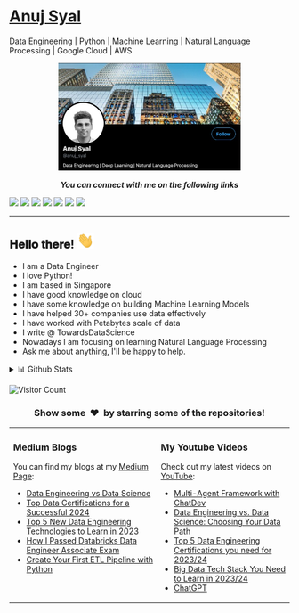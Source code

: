 # [Anuj Syal](https://anujsyal.com/)
Data Engineering | Python | Machine Learning | Natural Language Processing | Google Cloud | AWS

<p align="center" width="100%">
    <img width="65%" src="cover-v2.jpg"> 
</p>

<p align="center">
  <b><i>You can connect with me on the following links</i></b>

[<img height="30" src="https://img.shields.io/badge/twitter-%231DA1F2.svg?&style=for-the-badge&logo=twitter&logoColor=white" />][twitter]
[<img height="30" src = "https://img.shields.io/badge/Youtube-%23E4405F.svg?&style=for-the-badge&logo=Youtube&logoColor=white">][Youtube] 
[<img height="30" src="https://img.shields.io/badge/Hashnode-%230077B5.svg?&style=for-the-badge&logo=Hashnode&logoColor=white" />][Hashnode]
<a href="mailto:syal.anuj@gmail.com" style="text-decoration:none"><img height="30" src = "https://img.shields.io/badge/gmail-c14438?&style=for-the-badge&logo=gmail&logoColor=white"></a>
[<img height="30" src="https://img.shields.io/badge/linkedin-blue.svg?&style=for-the-badge&logo=linkedin&logoColor=white" />][LinkedIn]
[<img height="30" src="https://img.shields.io/badge/-Medium-000000.svg?&style=for-the-badge&logo=Medium&logoColor=white" />][Medium]
[<img height="30" src = "https://img.shields.io/badge/Instagram-036be4.svg?&style=for-the-badge&logo=Instagram&logoColor=white">][Instagram]
<br />
<hr />


<h2> 𝐇𝐞𝐥𝐥𝐨 𝐭𝐡𝐞𝐫𝐞! <img src="https://raw.githubusercontent.com/ABSphreak/ABSphreak/master/gifs/Hi.gif" width="30px"></h2>
<!-- 🙏 -->
 <!--<img align="right" height="270px" alt="GIF" src="https://i.pinimg.com/originals/e4/26/70/e426702edf874b181aced1e2fa5c6cde.gif" /> -->
 
* I am a Data Engineer
* I love Python!
* I am based in Singapore
* I have good knowledge on cloud
* I have some knowledge on building Machine Learning Models
* I have helped 30+ companies use data effectively
* I have worked with Petabytes scale of data
* I write @ TowardsDataScience
* Nowadays I am focusing on learning Natural Language Processing
* Ask me about anything, I'll be happy to help.


<table><tr><td valign="top" width="50%">

### Medium Blogs
You can find my blogs at my [Medium Page](https://syal-anuj.medium.com/): 
<!-- BLOG-POST-LIST:START -->
- [Data Engineering vs Data Science](https://medium.datadriveninvestor.com/data-engineering-vs-data-science-5c71d8553ade?source=rss-df3997c527b4------2)
- [Top Data Certifications for a Successful 2024](https://medium.datadriveninvestor.com/top-data-certifications-for-a-successful-2024-ef1c78500a25?source=rss-df3997c527b4------2)
- [Top 5 New Data Engineering Technologies to Learn in 2023](https://medium.datadriveninvestor.com/top-5-new-data-engineering-technologies-to-learn-in-2023-2985af82718?source=rss-df3997c527b4------2)
- [How I Passed Databricks Data Engineer Associate Exam](https://medium.datadriveninvestor.com/how-i-passed-databricks-data-engineer-associate-exam-ea86b42d72a6?source=rss-df3997c527b4------2)
- [Create Your First ETL Pipeline with Python](https://medium.datadriveninvestor.com/create-your-first-etl-pipeline-with-python-d65070c259a6?source=rss-df3997c527b4------2)
<!-- BLOG-POST-LIST:END -->
</td>
<td valign="top" width="45%">

### My Youtube Videos
Check out my latest videos on [YouTube](https://www.youtube.com/channel/UCO8XsgcjqArk_mAd1VGBMfg):
<!-- YOUTUBE:START -->
- [Multi-Agent Framework with ChatDev](https://www.youtube.com/watch?v=6m0BOJqo8bo)
- [Data Engineering vs. Data Science: Choosing Your Data Path](https://www.youtube.com/watch?v=z5qr-Q0OjKo)
- [Top 5 Data Engineering Certifications you need for 2023/24](https://www.youtube.com/watch?v=7FYjyK0IFkM)
- [Big Data Tech Stack You Need to Learn in 2023/24](https://www.youtube.com/watch?v=ekvTFDJDz5A)
- [ChatGPT ](https://www.youtube.com/watch?v=5Vbr61hZsh8)
<!-- YOUTUBE:END -->
</td>

 <details>
<summary>📊 Github Stats</summary>

<p align="center"> <img src="https://github-readme-stats.vercel.app/api?username=syalanuj&show_icons=true&theme=gotham" alt="Anuj Syal | Stats" />

</details>


 ![Visitor Count](https://profile-counter.glitch.me/{syalanuj}/count.svg)
 
 
<h3 align="center">Show some &nbsp;❤️&nbsp; by starring some of the repositories!</h3>

[twitter]: https://twitter.com/anuj_syal
[youtube]: https://www.youtube.com/channel/UCO8XsgcjqArk_mAd1VGBMfg
[Hashnode]: https://anujsyal.com
[gmail]: https://gmail.com
[linkedin]: https://www.linkedin.com/in/anuj-syal-727736101/
[Medium]: https://syal-anuj.medium.com/
[Instagram]: https://www.instagram.com/anujsyal/
